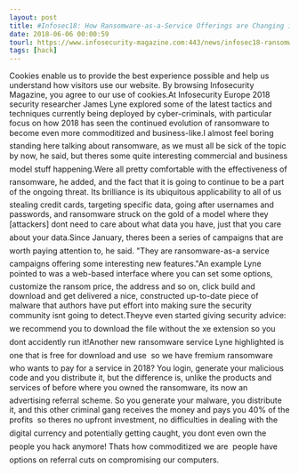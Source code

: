 ```yaml
---
layout: post
title: #Infosec18: How Ransomware-as-a-Service Offerings are Changing in 2018
date: 2018-06-06 00:00:59
tourl: https://www.infosecurity-magazine.com:443/news/infosec18-ransomwareasaservice-2018/
tags: [hack]
---
```

Cookies enable us to provide the best experience possible and help us understand how visitors use our website. By browsing Infosecurity Magazine, you agree to our use of cookies.At Infosecurity Europe 2018 security researcher James Lyne explored some of the latest tactics and techniques currently being deployed by cyber-criminals, with particular focus on how 2018 has seen the continued evolution of ransomware to become even more commoditized and business-like.I almost feel boring standing here talking about ransomware, as we must all be sick of the topic by now, he said, but theres some quite interesting commercial and business model stuff happening.Were all pretty comfortable with the effectiveness of ransomware, he added, and the fact that it is going to continue to be a part of the ongoing threat. Its brilliance is its ubiquitous applicability to all of us  stealing credit cards, targeting specific data, going after usernames and passwords, and ransomware struck on the gold of a model where they [attackers] dont need to care about what data you have, just that you care about your data.Since January, theres been a series of campaigns that are worth paying attention to, he said. "They are ransomware-as-a service campaigns offering some interesting new features."An example Lyne pointed to was a web-based interface where you can set some options, customize the ransom price, the address and so on, click build and download and get delivered a nice, constructed up-to-date piece of malware that authors have put effort into making sure the security community isnt going to detect.Theyve even started giving security advice: we recommend you to download the file without the xe extension so you dont accidently run it!Another new ransomware service Lyne highlighted is one that is free for download and use  so we have fremium ransomware  who wants to pay for a service in 2018? You login, generate your malicious code and you distribute it, but the difference is, unlike the products and services of before where you owned the ransomware, its now an advertising referral scheme. So you generate your malware, you distribute it, and this other criminal gang receives the money and pays you 40% of the profits  so theres no upfront investment, no difficulties in dealing with the digital currency and potentially getting caught, you dont even own the people you hack anymore! Thats how commoditized we are  people have options on referral cuts on compromising our computers.